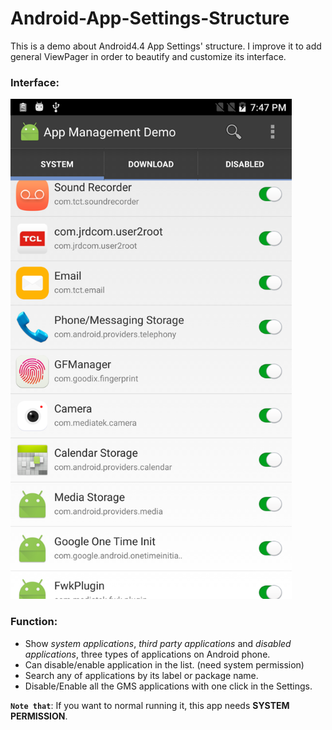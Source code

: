 # Android-App-Settings-Structure
This is a demo about Android4.4 App Settings' structure. I improve it to add general ViewPager in order to beautify and customize its interface.

### Interface:

<img src="https://github.com/cwgoover/Android-App-Settings-Structure/blob/master/screenshot.png?raw=true" width="450" />

### Function:

* Show _system applications_, _third party applications_ and _disabled applications_, three types of applications on Android phone.
* Can disable/enable application in the list. (need system permission)
* Search any of applications by its label or package name.
* Disable/Enable all the GMS applications with one click in the Settings.

**`Note that`**: If you want to normal running it, this app needs **SYSTEM PERMISSION**.
